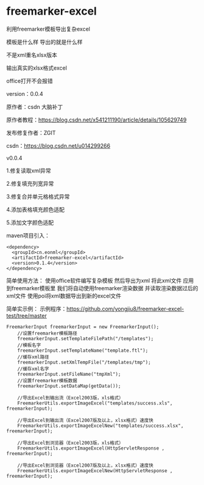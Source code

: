 # freemarker-excel

利用freemarker模板导出复杂excel

模板是什么样 导出的就是什么样

不是xml重名xlsx版本

输出真实的xlsx格式excel

office打开不会报错

version：0.0.4

原作者：csdn 大脑补丁

原作者教程：https://blog.csdn.net/x541211190/article/details/105629749

发布修复作者：ZGIT

csdn：https://blog.csdn.net/u014299266

v0.0.4

1.修复读取xml异常

2.修复填充列宽异常

3.修复合并单元格格式异常

4.添加表格填充颜色适配

5.添加文字颜色适配

maven项目引入：

    <dependency>
      <groupId>cn.eonml</groupId>
      <artifactId>freemarker-excel</artifactId>
      <version>0.1.4</version>
    </dependency>

简单使用方法：
使用office软件编写复杂模板 然后导出为xml
将此xml文件 应用到freemarker模板里
我们将自动使用freemarker渲染数据
并读取渲染数据过后的xml文件
使用poi将xml数据导出到新的excel文件

简单实示例：
示例程序：https://github.com/yongjiu8/freemarker-excel-test/tree/master

    FreemarkerInput freemarkerInput = new FreemarkerInput();
        //设置freemarker模板路径
        freemarkerInput.setTemplateFilePath("/templates");
        //模板名字
        freemarkerInput.setTemplateName("template.ftl");
        //缓存xml路径
        freemarkerInput.setXmlTempFile("/templates/tmp");
        //缓存xml名字
        freemarkerInput.setFileName("tmpXml");
        //设置freemarker模板数据
        freemarkerInput.setDataMap(getData());

        //导出Excel到输出流（Excel2003版，xls格式）
        FreemarkerUtils.exportImageExcel("templates/success.xls", freemarkerInput);

        //导出Excel到输出流（Excel2007版及以上，xlsx格式）速度快
        FreemarkerUtils.exportImageExcelNew("templates/success.xlsx", freemarkerInput);

        //导出Excel到浏览器（Excel2003版，xls格式）
        FreemarkerUtils.exportImageExcel(HttpServletResponse , freemarkerInput);

        //导出Excel到浏览器（Excel2007版及以上，xlsx格式）速度快
        FreemarkerUtils.exportImageExcelNew(HttpServletResponse , freemarkerInput);
	 
